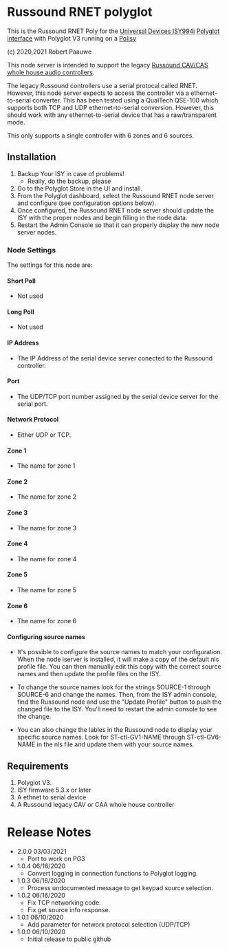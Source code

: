 
# Russound RNET polyglot

This is the Russound RNET Poly for the [Universal Devices ISY994i](https://www.universal-devices.com/residential/ISY)
[Polyglot interface](http://www.universal-devices.com/developers/polyglot/docs/)
with Polyglot V3 running on a [Polisy](https://www.universal-devices.com/product/polisy/)

(c) 2020,2021 Robert Paauwe

This node server is intended to support the legacy
[Russound CAV/CAS whole house audio controllers](http://www.russound.com/).

The legacy Russound controllers use a serial protocal called RNET. However, this
node server expects to access the controller via a ethernet-to-serial converter.
This has been tested using a QualTech QSE-100 which supports both TCP and UDP
ethernet-to-serial conversion. However, this should work with any ethernet-to-serial
device that has a raw/transparent mode.

This only supports a single controller with 6 zones and 6 sources.

## Installation

1. Backup Your ISY in case of problems!
   * Really, do the backup, please
2. Go to the Polyglot Store in the UI and install.
3. From the Polyglot dashboard, select the Russound RNET node server and configure (see configuration options below).
4. Once configured, the Russound RNET node server should update the ISY with the proper nodes and begin filling in the node data.
5. Restart the Admin Console so that it can properly display the new node server nodes.

### Node Settings
The settings for this node are:

#### Short Poll
   * Not used
#### Long Poll
   * Not used

#### IP Address
   * The IP Address of the serial device server conected to the Russound controller. 
#### Port
   * The UDP/TCP port number assigned by the serial device server for the serial port.
#### Network Protocol
   * Either UDP or TCP.
#### Zone 1
   * The name for zone 1
#### Zone 2
   * The name for zone 2
#### Zone 3
   * The name for zone 3
#### Zone 4
   * The name for zone 4
#### Zone 5
   * The name for zone 5
#### Zone 6
   * The name for zone 6

#### Configuring source names
   * It's possible to configure the source names to match your configuration. When the node iserver is installed, it will make a copy of the default nls profile file. You can then manually edit this copy with the correct source names and then update the profile files on the ISY.

   * To change the source names look for the strings SOURCE-1 through SOURCE-6 and change
 the names.  Then, from the ISY admin console, find the Russound node and use the "Update Profile" button to push the changed file to the ISY. You'll need to restart the admin console to see the change.

   * You can also change the lables in the Russound node to display your specific source names.  Look for ST-ctl-GV1-NAME through ST-ctl-GV6-NAME in the nls file and update them with your source names.


## Requirements
1. Polyglot V3.
2. ISY firmware 5.3.x or later
3. A ethnet to serial device
4. A Russound legacy CAV or CAA whole house controller

# Release Notes

- 2.0.0 03/03/2021
   - Port to work on PG3
- 1.0.4 06/16/2020
   - Convert logging in connection functions to Polyglot logging.
- 1.0.3 06/16/2020
   - Process undocumented message to get keypad source selection.
- 1.0.2 06/16/2020
   - Fix TCP networking code.
   - Fix get source info response.
- 1.0.1 06/10/2020
   - Add parameter for network protocol selection (UDP/TCP)
- 1.0.0 06/10/2020
   - Initial release to public github
